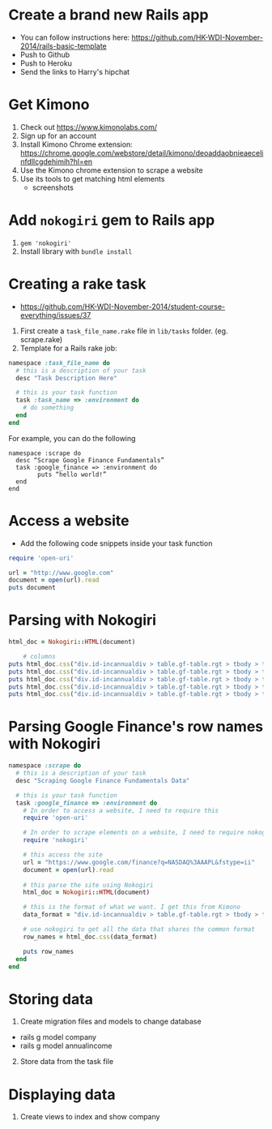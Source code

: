 # Create a brand new Rails app
- You can follow instructions here: https://github.com/HK-WDI-November-2014/rails-basic-template
- Push to Github
- Push to Heroku
- Send the links to Harry's hipchat

# Get Kimono
1. Check out https://www.kimonolabs.com/
2. Sign up for an account
3. Install Kimono Chrome extension: https://chrome.google.com/webstore/detail/kimono/deoaddaobnieaecelinfdllcgdehimih?hl=en
4. Use the Kimono chrome extension to scrape a website
5. Use its tools to get matching html elements
	- screenshots

# Add `nokogiri` gem to Rails app
1. `gem 'nokogiri'`
2. Install library with `bundle install`

# Creating a rake task
- https://github.com/HK-WDI-November-2014/student-course-everything/issues/37
1. First create a `task_file_name.rake` file in `lib/tasks` folder. (eg. scrape.rake)
2. Template for a Rails rake job:

```ruby
namespace :task_file_name do
  # this is a description of your task
  desc "Task Description Here"

  # this is your task function
  task :task_name => :environment do
    # do something
  end
end
```

For example, you can do the following
```
namespace :scrape do
  desc “Scrape Google Finance Fundamentals”
  task :google_finance => :environment do
		puts “hello world!”
  end
end
```

# Access a website
- Add the following code snippets inside your task function
```ruby
require 'open-uri'

url = "http://www.google.com"
document = open(url).read
puts document
```

# Parsing with Nokogiri
```ruby
html_doc = Nokogiri::HTML(document)

	# columns
puts html_doc.css("div.id-incannualdiv > table.gf-table.rgt > tbody > tr > td.lft.lm").text
puts html_doc.css("div.id-incannualdiv > table.gf-table.rgt > tbody > tr > td:nth-child(2).r").text
puts html_doc.css("div.id-incannualdiv > table.gf-table.rgt > tbody > tr > td:nth-child(3).r").text
puts html_doc.css("div.id-incannualdiv > table.gf-table.rgt > tbody > tr > td:nth-child(4).r").text
puts html_doc.css("div.id-incannualdiv > table.gf-table.rgt > tbody > tr > td.r.rm").text
```

# Parsing Google Finance's row names with Nokogiri
```ruby
namespace :scrape do 
  # this is a description of your task
  desc "Scraping Google Finance Fundamentals Data"

  # this is your task function
  task :google_finance => :environment do
    # In order to access a website, I need to require this
    require 'open-uri'

    # In order to scrape elements on a website, I need to require nokogiri
    require 'nokogiri'

    # this access the site
    url = "https://www.google.com/finance?q=NASDAQ%3AAAPL&fstype=ii"
    document = open(url).read
    
    # this parse the site using Nokogiri
    html_doc = Nokogiri::HTML(document)

    # this is the format of what we want. I get this from Kimono
    data_format = "div.id-incannualdiv > table.gf-table.rgt > tbody > tr > td.lft.lm"

    # use nokogiri to get all the data that shares the common format
    row_names = html_doc.css(data_format)

    puts row_names
  end
end
```

# Storing data
1. Create migration files and models to change database
- rails g model company
- rails g model annualincome
2. Store data from the task file

# Displaying data
1. Create views to index and show company
